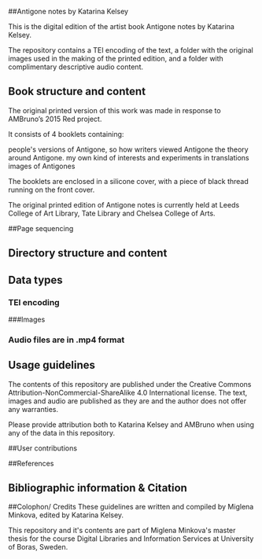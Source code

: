 ##Antigone notes by Katarina Kelsey

This is the digital edition of the artist book Antigone notes by Katarina Kelsey.

The repository contains a TEI encoding of the text, a folder with the original images used in the making of the printed edition, and a folder with complimentary descriptive audio content.

## Book structure and content
The original printed version of this work was made in response to AMBruno’s 2015 Red project.

It consists of 4 booklets containing:
	
people's versions of Antigone, so how writers viewed Antigone
the theory around Antigone.	
my own kind of interests and experiments in translations	
images of Antigones

The booklets are enclosed in a silicone cover, with a piece of black thread running on the front cover.

The original printed edition of Antigone notes is currently held at Leeds College of Art Library, Tate Library and Chelsea College of Arts.

##Page sequencing

## Directory structure and content

## Data types

### TEI encoding

###Images

### Audio files are in .mp4 format

## Usage guidelines

The contents of this repository are published under the Creative Commons Attribution-NonCommercial-ShareAlike 4.0 International license. The text, images and audio are published as they are and the author does not offer any warranties.

Please provide attribution both to Katarina Kelsey and AMBruno when using any of the data in this repository.

##User contributions

##References

## Bibliographic information & Citation

##Colophon/ Credits
These guidelines are written and compiled by Miglena Minkova, edited by Katarina Kelsey.

This repository and it's contents are part of Miglena Minkova's master thesis for the course Digital Libraries and Information Services at University of Boras, Sweden.

